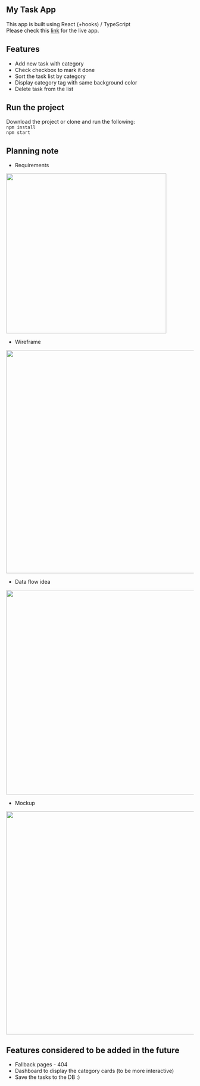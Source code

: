 
## My Task App
This app is built using React (+hooks) / TypeScript <br />
Please check this [link](https://yiyeum.github.io/task-app/) for the live app.

## Features
* Add new task with category
* Check checkbox to mark it done
* Sort the task list by category
* Display category tag with same background color 
* Delete task from the list

## Run the project

Download the project or clone and run the following: <br />
`npm install` <br />
`npm start`

## Planning note
* Requirements
<img src='https://user-images.githubusercontent.com/20132973/92421245-a0bd0100-f145-11ea-8747-a64df43a6b7f.JPG' width="430" />

* Wireframe
<img src='https://user-images.githubusercontent.com/20132973/92421331-09a47900-f146-11ea-8eb9-d918abd7b3ae.JPG' width="600" />

* Data flow idea
<img src='https://user-images.githubusercontent.com/20132973/92421351-20e36680-f146-11ea-897c-64aa12d889c8.JPG' width="550" />

* Mockup 
<img src='https://user-images.githubusercontent.com/20132973/92421506-cd254d00-f146-11ea-9a63-d36470633c61.png' width="600" />


## Features considered to be added in the future
* Fallback pages - 404
* Dashboard to display the category cards (to be more interactive)
* Save the tasks to the DB :) 
